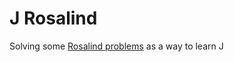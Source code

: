# J Rosalind

Solving some [Rosalind problems](https://rosalind.info/problems/) as a way to learn J
